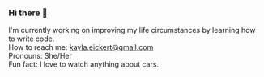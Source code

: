 ### Hi there 👋

<!--
**kaylaeickert/kaylaeickert** is a ✨ _special_ ✨ repository because its `README.md` (this file) appears on your GitHub profile.

Here are some ideas to get you started:

- 🔭 I’m currently working on ...
- 🌱 I’m currently learning ...
- 👯 I’m looking to collaborate on ...
- 🤔 I’m looking for help with ...
- 💬 Ask me about ...
- 📫 How to reach me: ...
- 😄 Pronouns: ...
- ⚡ Fun fact: ...
-->

I'm currently working on improving my life circumstances
by learning how to write code.  
How to reach me: kayla.eickert@gmail.com  
Pronouns: She/Her  
Fun fact: I love to watch anything about cars.
